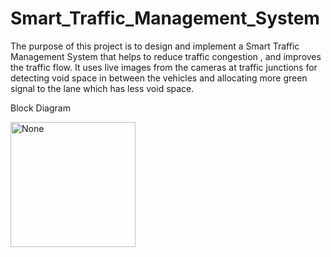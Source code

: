 # Smart_Traffic_Management_System
The purpose of this project is to design and implement a Smart Traffic Management System that helps to reduce traffic congestion , and improves the traffic flow. It uses live images from the cameras at traffic junctions for detecting void space in between the vehicles and allocating more green signal to the lane which has less void space.

Block Diagram

<img src="https://github.com/Siddhantiscoding/Smart_Traffic_Management_System/Images/BD.png" alt="None" width="200" height="200">
